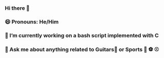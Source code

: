 ### Hi there 👋
### 😄 Pronouns: He/Him
### 🔭 I’m currently working on a bash script implemented with C
### 💬 Ask me about anything related to Guitars🎸 or Sports 🏈 ⚽ ⚾ 
<!--
**VyasKP7/VyasKP7** is a ✨ _special_ ✨ repository because its `README.md` (this file) appears on your GitHub profile.

Here are some ideas to get you started:


- 🌱 I’m currently learning ...
- 👯 I’m looking to collaborate on ...
- 🤔 I’m looking for help with ...

- 📫 How to reach me: ...

- ⚡ Fun fact: ...
-->

